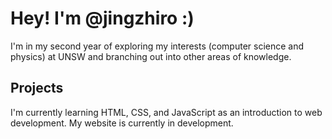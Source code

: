 <h1>Hey! I'm @jingzhiro :)</h1>

I'm in my second year of exploring my interests (computer science and physics) at UNSW and branching out into other areas of knowledge.

<h2>Projects</h2>

I'm currently learning HTML, CSS, and JavaScript as an introduction to web development. My website is currently in development.
<!---
jingzhiro/jingzhiro is a ✨ special ✨ repository because its `README.md` (this file) appears on your GitHub profile.
You can click the Preview link to take a look at your changes.
--->
